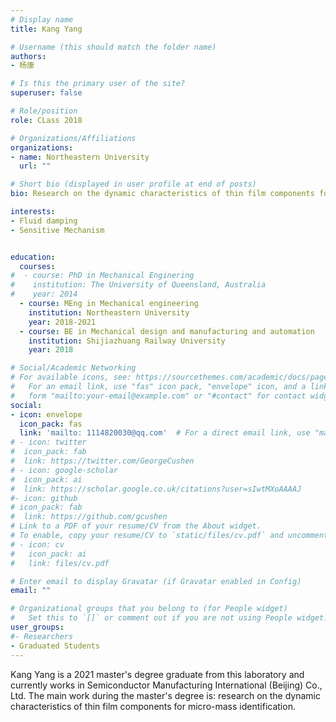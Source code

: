 ```yaml
---
# Display name
title: Kang Yang

# Username (this should match the folder name)
authors:
- 杨康

# Is this the primary user of the site?
superuser: false

# Role/position
role: CLass 2018

# Organizations/Affiliations
organizations:
- name: Northeastern University
  url: ""

# Short bio (displayed in user profile at end of posts)
bio: Research on the dynamic characteristics of thin film components for micro-mass identification.

interests:
- Fluid damping
- Sensitive Mechanism


education:
  courses:
#  - course: PhD in Mechanical Enginering
#    institution: The University of Queensland, Australia
#    year: 2014
  - course: MEng in Mechanical engineering
    institution: Northeastern University
    year: 2018-2021
  - course: BE in Mechanical design and manufacturing and automation
    institution: Shijiazhuang Railway University
    year: 2018

# Social/Academic Networking
# For available icons, see: https://sourcethemes.com/academic/docs/page-builder/#icons
#   For an email link, use "fas" icon pack, "envelope" icon, and a link in the
#   form "mailto:your-email@example.com" or "#contact" for contact widget.
social:
- icon: envelope
  icon_pack: fas
  link: 'mailto: 1114820030@qq.com'  # For a direct email link, use "mailto:test@example.org".
# - icon: twitter
#  icon_pack: fab
#  link: https://twitter.com/GeorgeCushen
# - icon: google-scholar
#  icon_pack: ai
#  link: https://scholar.google.co.uk/citations?user=sIwtMXoAAAAJ
#- icon: github
# icon_pack: fab
#  link: https://github.com/gcushen
# Link to a PDF of your resume/CV from the About widget.
# To enable, copy your resume/CV to `static/files/cv.pdf` and uncomment the lines below.
# - icon: cv
#   icon_pack: ai
#   link: files/cv.pdf

# Enter email to display Gravatar (if Gravatar enabled in Config)
email: ""

# Organizational groups that you belong to (for People widget)
#   Set this to `[]` or comment out if you are not using People widget.
user_groups:
#- Researchers
- Graduated Students
---
```


Kang Yang is a 2021 master's degree graduate from this laboratory and currently works in Semiconductor Manufacturing International (Beijing) Co., Ltd. The main work during the master's degree is: research on the dynamic characteristics of thin film components for micro-mass identification.
